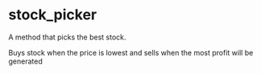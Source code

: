 # stock_picker
A method that picks the best stock.

Buys stock when the price is lowest and sells when the most profit will be generated